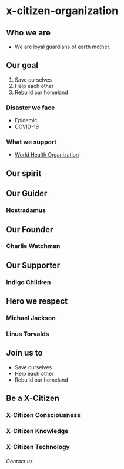 # x-citizen-organization

## Who we are
* We are loyal guardians of earth mother.

## Our goal
1. Save ourselves
1. Help each other
1. Rebuild our homeland

### Disaster we face
* Epidemic
* [COVID-19](https://covid19.who.int/)

### What we support
* [World Health Organization](https://covid19.who.int/)

## Our spirit

## Our Guider
### Nostradamus

## Our Founder
### Charlie Watchman

## Our Supporter
### Indigo Children

## Hero we respect
### Michael Jackson
### Linus Torvalds

## Join us to
* Save ourselves
* Help each other
* Rebuild our homeland

## Be a X-Citizen
### X-Citizen Consciousness
### X-Citizen Knowledge
### X-Citizen Technology

###### Contact us
